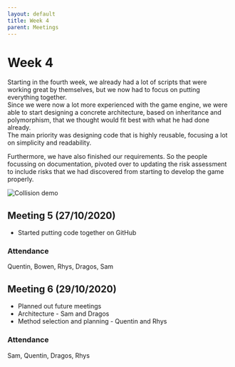 ```yaml
---
layout: default
title: Week 4
parent: Meetings
---
```


# Week 4

Starting in the fourth week, we already had a lot of scripts that were working great by themselves, but we now had to focus on putting everything together.  
Since we were now a lot more experienced with the game engine, we were able to start designing a concrete architecture, based on inheritance and polymorphism, that we thought would fit best with what he had done already.  
The main priority was designing code that is highly reusable, focusing a lot on simplicity and readability.

Furthermore, we have also finished our requirements. So the people focussing on documentation, pivoted over to updating the risk assessment to include risks that we had discovered from starting to develop the game properly.

![Collision demo](../assets/static/30-29.gif "Collision demo")

## Meeting 5 (27/10/2020)

- Started putting code together on GitHub

### Attendance

Quentin, Bowen, Rhys, Dragos, Sam

## Meeting 6 (29/10/2020)

- Planned out future meetings
- Architecture - Sam and Dragos
- Method selection and planning - Quentin and Rhys

### Attendance

Sam, Quentin, Dragos, Rhys
